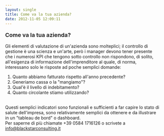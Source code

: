 ```yaml
---
layout: single
title: Come va la tua azienda?
date: 2012-11-05 12:09:11
---
```

<h1 style="color: #262626; font-weight: bold; font-size: 18px; padding: 5px 0 0 0; margin: 0;">Come va la tua azienda?</h1>
&nbsp;
<div>Gli elementi di valutazione di un'azienda sono molteplici; il controllo di gestione è una scienza e un'arte, però i manager devono tener presente che i numerosi KPI che tengono sotto controllo non rispondono, di solito, all'esigenza di informazione dell'imprenditore al quale, di norma, interessano solo le risposte ad poche semplici domande:&nbsp;
<div>
<ol>
	<li>Quanto abbiamo fatturato rispetto all'anno precedente?</li>
	<li>Generiamo cassa o la "mangiamo"?</li>
	<li>Qual'è il livello di indebitamento?</li>
	<li>Quanto circolante stiamo utilizzando?</li>
</ol>
</div>
&nbsp;
<div>Questi semplici indicatori sono funzionali e sufficienti a far capire lo stato di salute dell'impresa, sono relativamente semplici da ottenere e da illustrare in un "tableau de bord" o dashboard.</div>
<div>Per saperne di più chiamate +39 0584 1716126 o scrivete a <a href="mailto:info@blackstarconsulting.it">info@blackstarconsulting.it</a></div>
&nbsp;
<div></div>
</div>
</div>
</div>